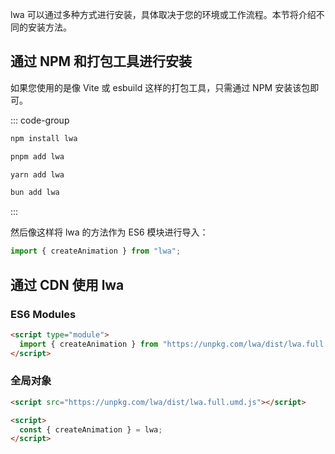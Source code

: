 lwa 可以通过多种方式进行安装，具体取决于您的环境或工作流程。本节将介绍不同的安装方法。

## 通过 NPM 和打包工具进行安装

如果您使用的是像 Vite 或 esbuild 这样的打包工具，只需通过 NPM 安装该包即可。

::: code-group

```bash [npm]
npm install lwa
```

```bash [pnpm]
pnpm add lwa
```

```bash [yarn]
yarn add lwa
```

```bash [bun]
bun add lwa
```

:::

然后像这样将 lwa 的方法作为 ES6 模块进行导入：

```js
import { createAnimation } from "lwa";
```

## 通过 CDN 使用 lwa

### ES6 Modules

```html
<script type="module">
  import { createAnimation } from "https://unpkg.com/lwa/dist/lwa.full.es.js";
</script>
```

### 全局对象

```html
<script src="https://unpkg.com/lwa/dist/lwa.full.umd.js"></script>

<script>
  const { createAnimation } = lwa;
</script>
```
